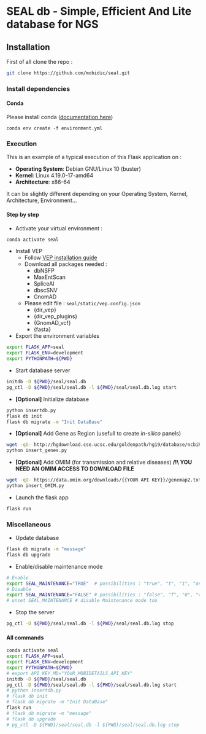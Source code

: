 # SEAL db - Simple, Efficient And Lite database for NGS

## Installation

First of all clone the repo :
```bash
git clone https://github.com/mobidic/seal.git
```

### Install dependencies

#### Conda

Please install conda ([documentation here](https://docs.conda.io/projects/conda/en/latest/user-guide/install/index.html))

`conda env create -f environment.yml`

### Execution

This is an example of a typical execution of this Flask application on :
- __Operating System__: Debian GNU/Linux 10 (buster)
- __Kernel__: Linux 4.19.0-17-amd64
- __Architecture__: x86-64

It can be slightly different depending on your Operating System, Kernel, Architecture, Environment...

#### Step by step

- Activate your virtual environment :
```bash
conda activate seal
````
- Install VEP
  - Follow [VEP installation guide](https://www.ensembl.org/info/docs/tools/vep/script/vep_download.html#installer)
  - Download all packages needed :
    - dbNSFP
    - MaxEntScan
    - SpliceAI
    - dbscSNV
    - GnomAD
  - Please edit file : `seal/static/vep.config.json` 
    - {dir_vep}
    - {dir_vep_plugins}
    - {GnomAD_vcf}
    - {fasta}
- Export the environment variables
```bash
export FLASK_APP=seal
export FLASK_ENV=development
export PYTHONPATH=${PWD}
```
- Start database server
```bash
initdb -D ${PWD}/seal/seal.db
pg_ctl -D ${PWD}/seal/seal.db -l ${PWD}/seal/seal.db.log start
```
  - __[Optional]__ Initialize database
  ```bash
  python insertdb.py
  flask db init
  flask db migrate -m "Init DataBase"
  ```
  - __[Optional]__ Add Gene as Region (usefull to create _in-silico_ panels)
  ```bash
  wget -qO- http://hgdownload.cse.ucsc.edu/goldenpath/hg19/database/ncbiRefSeq.txt.gz   | gunzip -c - | awk -v OFS="\t" '{ if (!match($13, /.*-[0-9]+/)) { print $3, $5-2000, $6+2000, $13; } }' -  | sort -u > ncbiRefSeq.hg19.sorted.bed
  python insert_genes.py
  ```
  - __[Optional]__ Add OMIM (for transmission and relative diseases) __/!\ YOU NEED AN OMIM ACCESS TO DOWNLOAD FILE__
  ```bash
  wget -qO- https://data.omim.org/downloads/{{YOUR API KEY}}/genemap2.txt
  python insert_OMIM.py
  ```
- Launch the flask app
```bash
flask run
```

### Miscellaneous

- Update database
```bash
flask db migrate -m "message"
flask db upgrade
```
- Enable/disable maintenance mode
```bash
# Enable
export SEAL_MAINTENANCE="TRUE"  # possibilities : "true", "t", "1", "on" (case insensitive)
# Disable
export SEAL_MAINTENANCE="FALSE" # possibilities : "false", "f", "0", "off" (case insensitive)
# unset SEAL_MAINTENANCE # disable Maintenance mode too
```
- Stop the server
```bash
pg_ctl -D ${PWD}/seal/seal.db -l ${PWD}/seal/seal.db.log stop
```

#### All commands

```bash
conda activate seal
export FLASK_APP=seal
export FLASK_ENV=development
export PYTHONPATH=${PWD}
# export API_KEY_MD="YOUR_MOBIDETAILS_API_KEY"
initdb -D ${PWD}/seal/seal.db
pg_ctl -D ${PWD}/seal/seal.db -l ${PWD}/seal/seal.db.log start
# python insertdb.py
# flask db init
# flask db migrate -m "Init DataBase"
flask run
# flask db migrate -m "message"
# flask db upgrade
# pg_ctl -D ${PWD}/seal/seal.db -l ${PWD}/seal/seal.db.log stop
```
